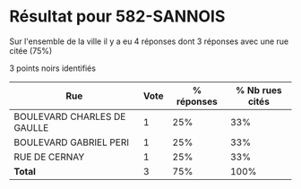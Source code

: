 # Résultat pour 582-SANNOIS

Sur l'ensemble de la ville il y a eu 4 réponses dont 3 réponses avec une rue citée (75%)

3 points noirs identifiés

| Rue | Vote | % réponses | % Nb rues cités|
|-----|------|------------|----------------|
| BOULEVARD CHARLES DE GAULLE | 1 | 25% | 33%|
| BOULEVARD GABRIEL PERI | 1 | 25% | 33%|
| RUE DE CERNAY | 1 | 25% | 33%|
| **Total** | 3 | 75% | 100%|
